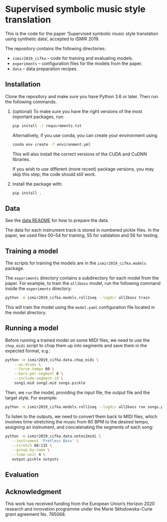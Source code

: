 # Supervised symbolic music style translation
This is the code for the paper ‘Supervised symbolic music style translation using synthetic data’, accepted to ISMIR 2019.

The repository contains the following directories:
- `ismir2019_cifka` – code for training and evaluating models.
- `experiments` – configuration files for the models from the paper.
- `data` – data preparation recipes.

## Installation

Clone the repository and make sure you have Python 3.6 or later. Then run the following commands.

1. (optional) To make sure you have the right versions of the most important packages, run:
   ```sh
   pip install -r requirements.txt
   ```
   Alternatively, if you use conda, you can create your environment using
   ```sh
   conda env create -f environment.yml
   ```
   This will also install the correct versions of the CUDA and CuDNN libraries.
   
   If you wish to use different (more recent) package versions, you may skip this step; the code should still work.

2. Install the package with:

   ```sh
   pip install .
   ```

## Data

See the [data README](data/README.md) for how to prepare the data.

The data for each instrument track is stored in numbered pickle files. In the paper, we used files 00–54 for training, 55 for validation and 56 for testing.

## Training a model

The scripts for training the models are in the `ismir2019_cifka.models` package.

The `experiments` directory contains a subdirectory for each model from the paper. For example, to train the `all2bass` model, run the following command inside the `experiments` directory:
```sh
python -m ismir2019_cifka.models.roll2seq --logdir all2bass train
```
This will train the model using the `model.yaml` configuration file located in the model directory.

## Running a model

Before running a trained model on some MIDI files, we need to use the `chop_midi` script to chop them up into segments and save them in the expected format, e.g.:
```sh
python -m ismir2019_cifka.data.chop_midi \
    --no-drums \
    --force-tempo 60 \
    --bars-per-segment 8 \
    --include-segment-id \
    song1.mid song2.mid songs.pickle
```
Then, we `run` the model, providing the input file, the output file and the target style. For example:
```sh
python -m ismir2019_cifka.models.roll2seq --logdir all2bass run songs.pickle output.pickle ZZREGGAE
```
To listen to the outputs, we need to convert them back to MIDI files, which involves time-stretching the music from 60 BPM to the desired tempo, assigning an instrument, and concatenating the segments of each song:
```sh
python -m ismir2019_cifka.data.notes2midi \
   --instrument 'Fretless Bass' \
   --stretch 60:115 \
   --group-by-name \
   --time-unit 4 \
   output.pickle outputs
```

## Evaluation

## Acknowledgment
This work has received funding from the European Union’s Horizon 2020 research and innovation programme under the Marie Skłodowska-Curie grant agreement No. 765068.
